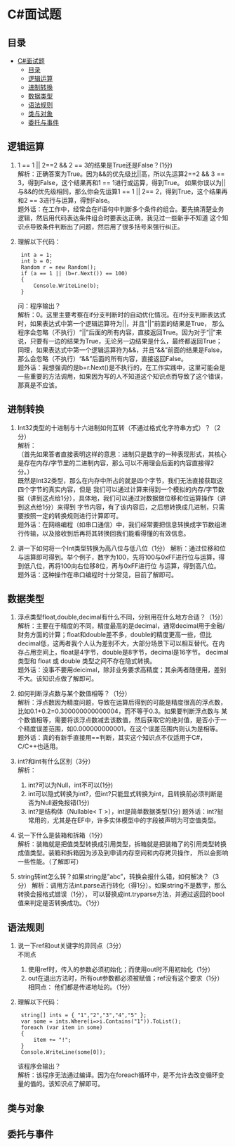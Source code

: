 # C#面试题

## 目录
- [C#面试题](#c面试题)
  - [目录](#目录)
  - [逻辑运算](#逻辑运算)
  - [进制转换](#进制转换)
  - [数据类型](#数据类型)
  - [语法规则](#语法规则)
  - [类与对象](#类与对象)
  - [委托与事件](#委托与事件)


## 逻辑运算
1. 1 == 1 || 2==2 && 2 == 3的结果是True还是False？(1分)   
   解析：正确答案为True。因为&&的优先级比||高，所以先运算2==2 && 3 == 3，得到False，这个结果再和1 == 1进行或运算，得到True。
   如果你误以为||与&&的优先级相同，那么你会先运算1 == 1 || 2== 2，得到True，这个结果再和2 == 3进行与运算，得到False。  
    题外话：在工作中，经常会在if语句中判断多个条件的组合。要先搞清楚业务逻辑，然后用代码表达条件组合时要表达正确，我见过一些新手不知道
    这个知识点导致条件判断出了问题，然后用了很多括号来强行纠正。

2. 理解以下代码：
   ```
    int a = 1;
    int b = 0;
    Random r = new Random();
    if (a == 1 || (b=r.Next()) == 100)
    {
        Console.WriteLine(b);
    }
   ```
   问：程序输出？  
    解析：0。这里主要考察在if分支判断时的自动优化情况。在if分支判断表达式时，如果表达式中第一个逻辑运算符为||，并且“||”前面的结果是True，
    那么程序会忽略（不执行）“||”后面的所有内容，直接返回True。因为对于“||”来说，只要有一边的结果为True，无论另一边结果是什么，最终都返回True；
    同理，如果表达式中第一个逻辑运算符为&&，并且“&&”前面的结果是False，那么会忽略（不执行）“&&”后面的所有内容，直接返回False。  
    题外话：我想强调的是b=r.Next()是不执行的，在工作实践中，这里可能会是一些重要的方法调用，如果因为写的人不知道这个知识点而导致了这个错误，
    那真是不应该。

## 进制转换

1. Int32类型的十进制与十六进制如何互转（不通过格式化字符串方式）？（2分）  
    解析：  
    （首先如果答者直接表明这样的意思：进制只是数字的一种表现形式，其核心是存在内存/字节里的二进制内容，那么可以不用理会后面的内容直接得2分。）  
    既然是Int32类型，那么在内存中所占的就是四个字节，我们无法直接获取这四个字节的真实内容，但是
    我们可以通过计算来得到一个模拟的内存/字节数据（讲到这点给1分），具体地，我们可以通过对数据做位移和位运算操作（讲到这点给1分）来得到
    字节内容，有了该内容后，之后想转换成几进制，只需要按照一定的转换规则进行计算即可。  
    题外话：在网络编程（如串口通信）中，我们经常要把信息转换成字节数组进行传输，以及接收到后再将其转换回我们能看得懂的有效信息。  

2. 讲一下如何将一个Int类型转换为高八位与低八位（1分）
    解析：通过位移和位与运算即可得到。举个例子，数字为100，先将100与0xFF进行位与运算，得到低八位，再将100向右位移8位，再与0xFF进行位
    与运算，得到高八位。  
    题外话：这种操作在串口编程时十分常见，目前了解即可。

## 数据类型
1. 浮点类型float,double,decimal有什么不同，分别用在什么地方合适？（1分）  
   解析：主要在于精度的不同，精度最高的是decimal，通常decimal用于金融/财务方面的计算；float和double差不多，double的精度更高一些，但比
   decimal低，这两者我个人认为差别不大，大部分场景下可以相互替代。在内存占用空间上，float是4字节，double是8字节，decimal是16字节。
   decimal 类型和 float 或 double 类型之间不存在隐式转换。  
   题外话：没事不要用deicimal，除非业务要求高精度；其余两者随便用，差别不大。该知识点做了解即可。  

2. 如何判断浮点数与某个数值相等？（1分）  
    解析：浮点数因为精度问题，导致在运算后得到的可能是精度很高的浮点数，比如0.1+0.2=0.300000000000004，而不等于0.3。如果要判断浮点数与
    某个数值相等，需要将该浮点数减去该数值，然后获取它的绝对值，是否小于一个精度误差范围，如0.000000000001，在这个误差范围内则认为是相等。  
    题外话：真的有新手直接用==判断，其实这个知识点不仅适用于C#，C/C++也适用。

3. int?和int有什么区别（3分）  
    解析：  
    1. int?可以为Null，int不可以(1分)
    2. int可以隐式转换为int?，但int?只能显式转换为int，且转换前必须判断是否为Null避免报错(1分)
    3. int?是结构体（Nullable< T >），int是简单数据类型(1分)
    题外话：int?挺常用的，尤其是在EF中，许多实体模型中的字段被声明为可空值类型。

4. 说一下什么是装箱和拆箱（1分）  
    解析：装箱就是把值类型转换成引用类型，拆箱就是把装箱了的引用类型转换成值类型。装箱和拆箱因为涉及到申请内存空间和内存拷贝操作，
    所以会影响一些性能。（了解即可）

5. string转int怎么转？如果string是”abc”，转换会报什么错，如何解决？（3分）
    解析：调用方法int.parse进行转化（得1分）。如果string不是数字，那么转换会报格式错误（1分），
    可以替换成int.tryparse方法，并通过返回的bool值来判定是否转换成功。（1分） 

## 语法规则

1. 说一下ref和out关键字的异同点（3分）  
   不同点  
   1. 使用ref时，传入的参数必须初始化；而使用out时不用初始化（1分）
   2. out在退出方法时，所有out参数都必须被赋值；ref没有这个要求（1分）
    相同点：
    他们都是传递地址的。（1分）

2. 理解以下代码：
   ```
    string[] ints = { "1","2","3","4","5" };
    var some = ints.Where(i=>i.Contains("1")).ToList();
    foreach (var item in some)
    {
        item += "!";
    }
    Console.WriteLine(some[0]);
   ```
   该程序会输出？  
   解析：该程序无法通过编译。因为在foreach循环中，是不允许去改变循环变量的值的。该知识点了解即可。

## 类与对象


## 委托与事件
